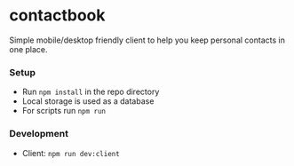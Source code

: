 # contactbook
Simple mobile/desktop friendly client to help you keep personal contacts in one place.

### Setup

- Run `npm install` in the repo directory
- Local storage is used as a database
- For scripts run `npm run`

### Development

- Client: `npm run dev:client`
